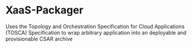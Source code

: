 # XaaS-Packager

Uses the Topology and Orchestration Specification for Cloud Applications (TOSCA) Specification to wrap arbitrary application into an deployable and provisionable CSAR archive
